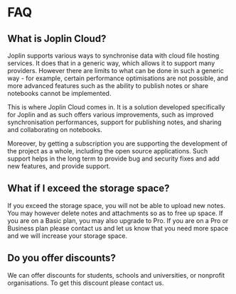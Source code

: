 # FAQ

## What is Joplin Cloud?

Joplin supports various ways to synchronise data with cloud file hosting services. It does that in a generic way, which allows it to support many providers. However there are limits to what can be done in such a generic way - for example, certain performance optimisations are not possible, and more advanced features such as the ability to publish notes or share notebooks cannot be implemented.

This is where Joplin Cloud comes in. It is a solution developed specifically for Joplin and as such offers various improvements, such as improved synchronisation performances, support for publishing notes, and sharing and collaborating on notebooks.

Moreover, by getting a subscription you are supporting the development of the project as a whole, including the open source applications. Such support helps in the long term to provide bug and security fixes and add new features, and provide support.

## What if I exceed the storage space?

If you exceed the storage space, you will not be able to upload new notes. You may however delete notes and attachments so as to free up space. If you are on a Basic plan, you may also upgrade to Pro. If you are on a Pro or Business plan please contact us and let us know that you need more space and we will increase your storage space.

## Do you offer discounts?

We can offer discounts for students, schools and universities, or nonprofit organisations. To get this discount please contact us.
